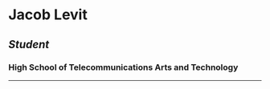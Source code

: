 # Jacob Levit

## ___Student___

### __High School of Telecommunications Arts and Technology__

---





